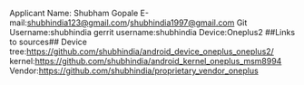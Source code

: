 Applicant Name: Shubham Gopale
E-mail:shubhindia123@gmail.com/shubhindia1997@gmail.com
Git Username:shubhindia
gerrit username:shubhindia
Device:Oneplus2
##Links to sources##
Device tree:https://github.com/shubhindia/android_device_oneplus_oneplus2/
kernel:https://github.com/shubhindia/android_kernel_oneplus_msm8994
Vendor:https://github.com/shubhindia/proprietary_vendor_oneplus
